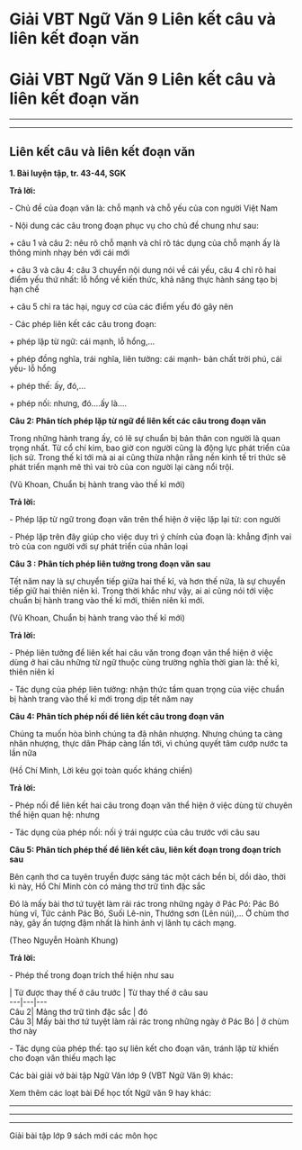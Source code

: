 # Giải VBT Ngữ Văn 9 Liên kết câu và liên kết đoạn văn

# Giải VBT Ngữ Văn 9 Liên kết câu và liên kết đoạn văn

* * *

* * *

## Liên kết câu và liên kết đoạn văn

**1\. Bài luyện tập, tr. 43-44, SGK**

**Trả lời:**

\- Chủ đề của đoạn văn là: chỗ mạnh và chỗ yếu của con người Việt Nam

\- Nội dung các câu trong đoạn phục vụ cho chủ đề chung như sau:

\+ câu 1 và câu 2: nêu rõ chỗ mạnh và chỉ rõ tác dụng của chỗ mạnh ấy là thông minh nhạy bén với cái mới

\+ câu 3 và câu 4: câu 3 chuyển nội dung nói về cái yếu, câu 4 chỉ rõ hai điểm yếu thứ nhất: lỗ hổng về kiến thức, khả năng thực hành sáng tạo bị hạn chế

\+ câu 5 chỉ ra tác hại, nguy cơ của các điểm yếu đó gây nên

\- Các phép liên kết các câu trong đoạn: 

\+ phép lặp từ ngữ: cái mạnh, lỗ hổng,...

\+ phép đồng nghĩa, trái nghĩa, liên tưởng: cái mạnh- bản chất trời phú, cái yếu- lỗ hổng

\+ phép thế: ấy, đó,...

\+ phép nối: nhưng, đó....ấy là....

**Câu 2: Phân tích phép lặp từ ngữ để liên kết các câu trong đoạn văn**

Trong những hành trang ấy, có lẽ sự chuẩn bị bản thân con người là quan trọng nhất. Từ cổ chí kim, bao giờ con người cũng là động lực phát triển của lịch sử. Trong thế kỉ tới mà ai ai cũng thừa nhận rằng nền kinh tế tri thức sẽ phát triển mạnh mẽ thì vai trò của con người lại càng nổi trội.

(Vũ Khoan, Chuẩn bị hành trang vào thế kỉ mới)

**Trả lời:**

\- Phép lặp từ ngữ trong đoạn văn trên thể hiện ở việc lặp lại từ: con người

\- Phép lặp trên đây giúp cho việc duy trì ý chính của đoạn là: khẳng định vai trò của con người với sự phát triển của nhân loại

**Câu 3 : Phân tích phép liên tưởng trong đoạn văn sau**

Tết năm nay là sự chuyển tiếp giữa hai thế kỉ, và hơn thế nữa, là sự chuyển tiếp giữ hai thiên niên kỉ. Trong thời khắc như vậy, ai ai cũng nói tới việc chuẩn bị hành trang vào thế kỉ mới, thiên niên kỉ mới.

(Vũ Khoan, Chuẩn bị hành trang vào thế kỉ mới)

**Trả lời:**

\- Phép liên tưởng để liên kết hai câu văn trong đoạn văn thể hiện ở việc dùng ở hai câu những từ ngữ thuộc cùng trường nghĩa thời gian là: thế kỉ, thiên niên kỉ

\- Tác dụng của phép liên tưởng: nhận thức tầm quan trọng của việc chuẩn bị hành trang vào thế kỉ mới trong dịp tết năm nay

**Câu 4: Phân tích phép nối để liên kết câu trong đoạn văn**

Chúng ta muốn hòa bình chúng ta đã nhân nhượng. Nhưng chúng ta càng nhân nhượng, thực dân Pháp càng lấn tới, vì chúng quyết tâm cướp nước ta lần nữa

(Hồ Chí Minh, Lời kêu gọi toàn quốc kháng chiến)

**Trả lời:**

\- Phép nối để liên kết hai câu trong đoạn văn thể hiện ở việc dùng từ chuyên thể hiện quan hệ: nhưng

\- Tác dụng của phép nối: nối ý trái ngược của câu trước với câu sau

**Câu 5: Phân tích phép thế để liên kết câu, liên kết đoạn trong đoạn trích sau**

Bên cạnh thơ ca tuyên truyền được sáng tác một cách bền bỉ, dồi dào, thời kì này, Hồ Chí Minh còn có mảng thơ trữ tình đặc sắc

Đó là mấy bài thơ tứ tuyệt làm rải rác trong những ngày ở Pác Pó: Pác Bó hùng vĩ, Tức cảnh Pác Bó, Suối Lê-nin, Thướng sơn (Lên núi),... Ở chùm thơ này, gây ấn tượng đậm nhất là hình ảnh vị lãnh tụ cách mạng.

(Theo Nguyễn Hoành Khung) 

**Trả lời:**

\- Phép thế trong đoạn trích thể hiện như sau

| Từ được thay thế ở câu trước | Từ thay thế ở câu sau  
---|---|---  
Câu 2| Mảng thơ trữ tình đặc sắc | đó  
Câu 3| Mấy bài thơ tứ tuyệt làm rải rác trong những ngày ở Pác Bó | ở chùm thơ này  
  
\- Tác dụng của phép thế: tạo sự liên kết cho đoạn văn, tránh lặp từ khiến cho đoạn văn thiếu mạch lạc

Các bài giải vở bài tập Ngữ Văn lớp 9 (VBT Ngữ Văn 9) khác:

Xem thêm các loạt bài Để học tốt Ngữ văn 9 hay khác:

* * *

* * *

* * *

Giải bài tập lớp 9 sách mới các môn học
